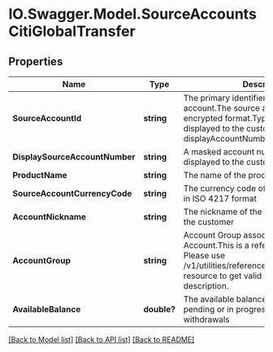 # IO.Swagger.Model.SourceAccountsCitiGlobalTransfer
## Properties

Name | Type | Description | Notes
------------ | ------------- | ------------- | -------------
**SourceAccountId** | **string** | The primary identifier for ownership of an account.The source account identifier in encrypted format.Typically, this is not displayed to the customer,use displayAccountNumber instead. | 
**DisplaySourceAccountNumber** | **string** | A masked account number that can be displayed to the customer | 
**ProductName** | **string** | The name of the product | [optional] 
**SourceAccountCurrencyCode** | **string** | The currency code of the source account in ISO 4217 format | 
**AccountNickname** | **string** | The nickname of the account assigned by the customer | [optional] 
**AccountGroup** | **string** | Account Group associated with the source Account.This is a reference data field. Please use /v1/utilities/referenceData/{accountGroup} resource to get valid value of this field with description. | [optional] 
**AvailableBalance** | **double?** | The available balance including any pending or in progress deposits and withdrawals | [optional] 

[[Back to Model list]](../README.md#documentation-for-models) [[Back to API list]](../README.md#documentation-for-api-endpoints) [[Back to README]](../README.md)

